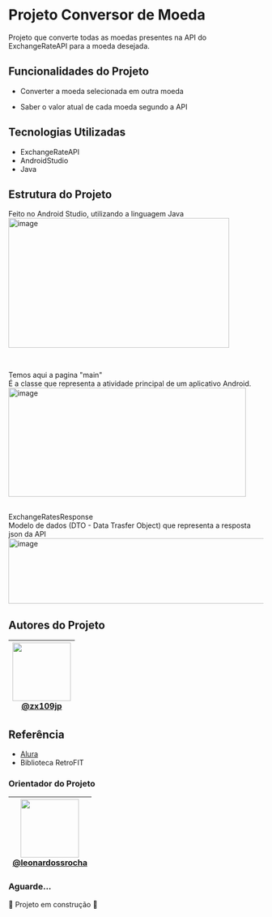 

# Projeto Conversor de Moeda

Projeto que converte todas as moedas presentes na API do ExchangeRateAPI para a moeda desejada. <br>


## Funcionalidades do Projeto

- Converter a moeda selecionada em outra moeda

- Saber o valor atual de cada moeda segundo a API

## Tecnologias Utilizadas
- ExchangeRateAPI
- AndroidStudio
- Java 

## Estrutura do Projeto 
Feito no Android Studio, utilizando a linguagem Java <br>
<img width="436" height="256" alt="image" src="https://github.com/user-attachments/assets/e85ae518-82b1-4d92-a155-f948ed32d920" />

<br>

Temos aqui a pagina "main" <br>  É a classe que representa a atividade principal de um aplicativo Android. <br>
<img width="469" height="215" alt="image" src="https://github.com/user-attachments/assets/e081a0d8-c084-421a-b134-c6f7aa7ec648" />

<br> ExchangeRatesResponse
<br> Modelo de dados (DTO - Data Trasfer Object) que representa a resposta json da API<br>
<img width="732" height="129" alt="image" src="https://github.com/user-attachments/assets/4ec07c2c-e1d1-4aee-bd7d-b6cbb415ee3f" />







## Autores do Projeto

|<img loading="lazy" src="https://avatars.githubusercontent.com/u/138886648?v=4" width=115><br> [@zx109jp](https://www.github.com/zx109jp)| 
| :---: |

## Referência
- <a href="https://www.alura.com.br/artigos/escrever-bom-readme?srsltid=AfmBOorDoV2UtH2CAjuc_rS97nFEgoIHuhnHwNb2AxPki1i-pthuUcK1"> Alura </a><br>
 - Biblioteca RetroFIT


### Orientador do Projeto 
|<img loading="lazy" src="https://avatars.githubusercontent.com/u/10586424?v=4" width=115><br> [@leonardossrocha](https://www.github.com/leonardossrocha)| 
| :---: |

### Aguarde...
 :construction: Projeto em construção :construction:
 


